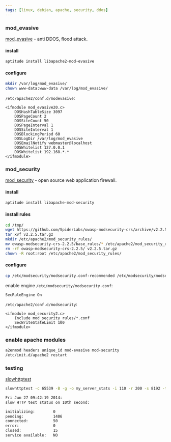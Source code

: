 ```yaml
---
tags: [linux, debian, apache, security, ddos]
---
```


### mod_evasive

[mod_evasive](http://www.zdziarski.com/blog/?page_id=442) - anti DDOS, flood attack.

#### install

```bash
aptitude install libapache2-mod-evasive
```

#### configure

```bash
mkdir /var/log/mod_evasive/
chown www-data:www-data /var/log/mod_evasive/
```

`/etc/apache2/conf.d/modevasive`:

```apache2
<ifmodule mod_evasive20.c>
	DOSHashTableSize 3097
	DOSPageCount 2
	DOSSiteCount 50
	DOSPageInterval 1
	DOSSiteInterval 1
	DOSBlockingPeriod 60
	DOSLogDir /var/log/mod_evasive
	DOSEmailNotify webmaster@localhost
	DOSWhitelist 127.0.0.1
	DOSWhitelist 192.168.*.*
</ifmodule>
```

### mod_security

[mod_security](https://modsecurity.org/) - open source web application firewall.

#### install

```bash
aptitude install libapache-mod-security
```

#### install rules

```bash
cd /tmp/
wget https://github.com/SpiderLabs/owasp-modsecurity-crs/archive/v2.2.5.tar.gz
tar xvf v2.2.5.tar.gz
mkdir /etc/apache2/mod_security_rules/
mv owasp-modsecurity-crs-2.2.5/base_rules/* /etc/apache2/mod_security_rules/
rm -rf owasp-modsecurity-crs-2.2.5/ v2.2.5.tar.gz
chown -R root:root /etc/apache2/mod_security_rules/
```

#### configure

```bash
cp /etc/modsecurity/modsecurity.conf-recommended /etc/modsecurity/modsecurity.conf
```

enable engine `/etc/modsecurity/modsecurity.conf`:

```apache2
SecRuleEngine On
```

`/etc/apache2/conf.d/modsecurity`:

```apache2
<ifmodule mod_security2.c>
	Include mod_security_rules/*.conf
	SecWriteStateLimit 100
</ifmodule>
```

### enable apache modules

```bash
a2enmod headers unique_id mod-evasive mod-security
/etc/init.d/apache2 restart
```

### testing

[slowhttptest](http://code.google.com/p/slowhttptest/)

```bash
slowhttptest -c 65539 -B -g -o my_server_stats -i 110 -r 200 -s 8192 -t FAKEVERB -u www.my-site.local -x 10 -p 3

Fri Jun 27 09:42:19 2014:
slow HTTP test status on 10th second:

initializing:        0
pending:             1406
connected:           50
error:               0
closed:              15
service available:   NO
```
